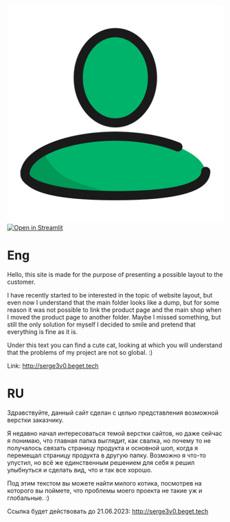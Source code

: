<a href="https://github.com/hhaty">
    <img alt="I am" src="assets/img/mine-svgrepo-com.svg">
</a>
<a href="https://share.streamlit.io/wervlad/customer-churn-prediction/main/src/customer_churn_prediction/streamlit.py">
    <img alt="Open in Streamlit" src="https://static.streamlit.io/badges/streamlit_badge_black_white.svg">
</a>

# Eng

Hello, this site is made for the purpose of presenting a possible layout to the customer.

I have recently started to be interested in the topic of website layout, but even now I understand that the main
folder looks like a dump, but for some reason it was not possible to link the product page and the main shop
when I moved the product page to another folder. Maybe I missed something, but still the
only solution for myself I decided to smile and pretend that everything is fine as it is.

Under this text you can find a cute cat, looking at which you will understand that the problems
of my project are not so global. :)

Link: http://serge3v0.beget.tech

# RU

Здравствуйте, данный сайт сделан с целью представления возможной верстки заказчику.

Я недавно начал интересоваться темой верстки сайтов, но даже сейчас я понимаю, что главная 
папка выглядит, как свалка, но почему то не получалось связать страницу продукта и основной шоп,
когда я перемещал страницу продукта в другую папку. Возможно я что-то упустил, но всё же 
единственным решением для себя я решил улыбнуться и сделать вид, что и так все хорошо.

Под этим текстом вы можете найти милого котика, посмотрев на которого вы поймете, что проблемы 
моего проекта не такие уж и глобальные. :)

Ссылка будет действовать до 21.06.2023: http://serge3v0.beget.tech
